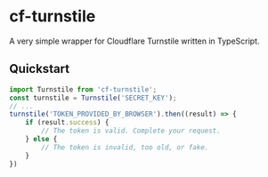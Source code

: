 # cf-turnstile
A very simple wrapper for Cloudflare Turnstile written in TypeScript.

## Quickstart
```ts
import Turnstile from 'cf-turnstile';
const turnstile = Turnstile('SECRET_KEY');
// ...
turnstile('TOKEN_PROVIDED_BY_BROWSER').then((result) => {
    if (result.success) {
        // The token is valid. Complete your request.
    } else {
        // The token is invalid, too old, or fake.
    }
})
```
